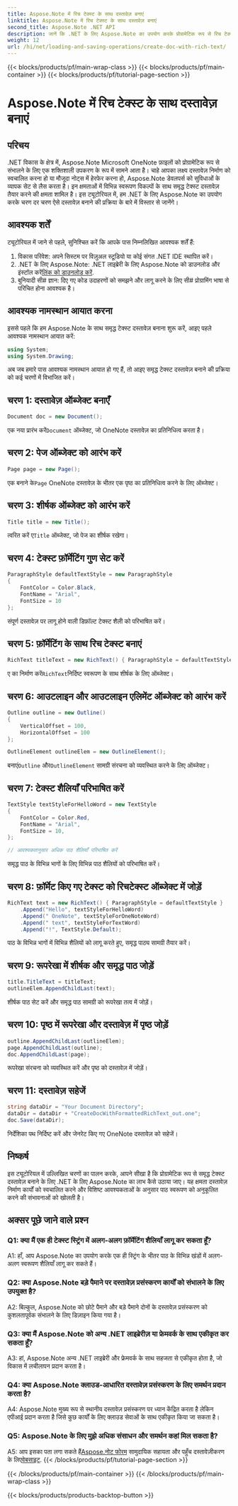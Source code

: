```yaml
---
title: Aspose.Note में रिच टेक्स्ट के साथ दस्तावेज़ बनाएं
linktitle: Aspose.Note में रिच टेक्स्ट के साथ दस्तावेज़ बनाएं
second_title: Aspose.Note .NET API
description: जानें कि .NET के लिए Aspose.Note का उपयोग करके प्रोग्रामेटिक रूप से रिच टेक्स्ट दस्तावेज़ कैसे बनाएं। कोड उदाहरणों के साथ चरण-दर-चरण मार्गदर्शिका।
weight: 12
url: /hi/net/loading-and-saving-operations/create-doc-with-rich-text/
---
```


{{< blocks/products/pf/main-wrap-class >}}
{{< blocks/products/pf/main-container >}}
{{< blocks/products/pf/tutorial-page-section >}}

# Aspose.Note में रिच टेक्स्ट के साथ दस्तावेज़ बनाएं

## परिचय

.NET विकास के क्षेत्र में, Aspose.Note Microsoft OneNote फ़ाइलों को प्रोग्रामेटिक रूप से संभालने के लिए एक शक्तिशाली उपकरण के रूप में सामने आता है। चाहे आपका लक्ष्य दस्तावेज़ निर्माण को स्वचालित करना हो या मौजूदा नोट्स में हेरफेर करना हो, Aspose.Note डेवलपर्स को सुविधाओं के व्यापक सेट से लैस करता है। इन क्षमताओं में विभिन्न स्वरूपण विकल्पों के साथ समृद्ध टेक्स्ट दस्तावेज़ तैयार करने की क्षमता शामिल है। इस ट्यूटोरियल में, हम .NET के लिए Aspose.Note का उपयोग करके चरण दर चरण ऐसे दस्तावेज़ बनाने की प्रक्रिया के बारे में विस्तार से जानेंगे।

## आवश्यक शर्तें

ट्यूटोरियल में जाने से पहले, सुनिश्चित करें कि आपके पास निम्नलिखित आवश्यक शर्तें हैं:

1. विकास परिवेश: अपने सिस्टम पर विज़ुअल स्टूडियो या कोई संगत .NET IDE स्थापित करें।
2.  .NET के लिए Aspose.Note: .NET लाइब्रेरी के लिए Aspose.Note को डाउनलोड और इंस्टॉल करें[लिंक को डाउनलोड करें](https://releases.aspose.com/note/net/).
3. बुनियादी सी# ज्ञान: दिए गए कोड उदाहरणों को समझने और लागू करने के लिए सी# प्रोग्रामिंग भाषा से परिचित होना आवश्यक है।

## आवश्यक नामस्थान आयात करना

इससे पहले कि हम Aspose.Note के साथ समृद्ध टेक्स्ट दस्तावेज़ बनाना शुरू करें, आइए पहले आवश्यक नामस्थान आयात करें:

```csharp
using System;
using System.Drawing;
```

अब जब हमारे पास आवश्यक नामस्थान आयात हो गए हैं, तो आइए समृद्ध टेक्स्ट दस्तावेज़ बनाने की प्रक्रिया को कई चरणों में विभाजित करें।

## चरण 1: दस्तावेज़ ऑब्जेक्ट बनाएँ

```csharp
Document doc = new Document();
```

 एक नया प्रारंभ करें`Document` ऑब्जेक्ट, जो OneNote दस्तावेज़ का प्रतिनिधित्व करता है।

## चरण 2: पेज ऑब्जेक्ट को आरंभ करें

```csharp
Page page = new Page();
```

 एक बनाने के`Page` OneNote दस्तावेज़ के भीतर एक पृष्ठ का प्रतिनिधित्व करने के लिए ऑब्जेक्ट।

## चरण 3: शीर्षक ऑब्जेक्ट को आरंभ करें

```csharp
Title title = new Title();
```

 त्वरित करें ए`Title` ऑब्जेक्ट, जो पेज का शीर्षक रखेगा।

## चरण 4: टेक्स्ट फ़ॉर्मेटिंग गुण सेट करें

```csharp
ParagraphStyle defaultTextStyle = new ParagraphStyle
{
    FontColor = Color.Black,
    FontName = "Arial",
    FontSize = 10
};
```

संपूर्ण दस्तावेज़ पर लागू होने वाली डिफ़ॉल्ट टेक्स्ट शैली को परिभाषित करें।

## चरण 5: फ़ॉर्मेटिंग के साथ रिच टेक्स्ट बनाएं

```csharp
RichText titleText = new RichText() { ParagraphStyle = defaultTextStyle }.Append("Title!");
```

 ए का निर्माण करें`RichText`निर्दिष्ट स्वरूपण के साथ शीर्षक के लिए ऑब्जेक्ट।

## चरण 6: आउटलाइन और आउटलाइन एलिमेंट ऑब्जेक्ट को आरंभ करें

```csharp
Outline outline = new Outline()
{
    VerticalOffset = 100,
    HorizontalOffset = 100
};

OutlineElement outlineElem = new OutlineElement();
```

 बनाएं`Outline` और`OutlineElement` सामग्री संरचना को व्यवस्थित करने के लिए ऑब्जेक्ट।

## चरण 7: टेक्स्ट शैलियाँ परिभाषित करें

```csharp
TextStyle textStyleForHelloWord = new TextStyle
{
    FontColor = Color.Red,
    FontName = "Arial",
    FontSize = 10,
};

// आवश्यकतानुसार अधिक पाठ शैलियाँ परिभाषित करें
```

समृद्ध पाठ के विभिन्न भागों के लिए विभिन्न पाठ शैलियों को परिभाषित करें।

## चरण 8: फ़ॉर्मेट किए गए टेक्स्ट को रिचटेक्स्ट ऑब्जेक्ट में जोड़ें

```csharp
RichText text = new RichText() { ParagraphStyle = defaultTextStyle }
    .Append("Hello", textStyleForHelloWord)
    .Append(" OneNote", textStyleForOneNoteWord)
    .Append(" text", textStyleForTextWord)
    .Append("!", TextStyle.Default);
```

पाठ के विभिन्न भागों में विभिन्न शैलियों को लागू करते हुए, समृद्ध पाठ्य सामग्री तैयार करें।

## चरण 9: रूपरेखा में शीर्षक और समृद्ध पाठ जोड़ें

```csharp
title.TitleText = titleText;
outlineElem.AppendChildLast(text);
```

शीर्षक पाठ सेट करें और समृद्ध पाठ सामग्री को रूपरेखा तत्व में जोड़ें।

## चरण 10: पृष्ठ में रूपरेखा और दस्तावेज़ में पृष्ठ जोड़ें

```csharp
outline.AppendChildLast(outlineElem);
page.AppendChildLast(outline);
doc.AppendChildLast(page);
```

रूपरेखा संरचना को व्यवस्थित करें और पृष्ठ को दस्तावेज़ में जोड़ें।

## चरण 11: दस्तावेज़ सहेजें

```csharp
string dataDir = "Your Document Directory";
dataDir = dataDir + "CreateDocWithFormattedRichText_out.one";
doc.Save(dataDir);
```

निर्देशिका पथ निर्दिष्ट करें और जेनरेट किए गए OneNote दस्तावेज़ को सहेजें।

## निष्कर्ष

इस ट्यूटोरियल में उल्लिखित चरणों का पालन करके, आपने सीखा है कि प्रोग्रामेटिक रूप से समृद्ध टेक्स्ट दस्तावेज़ बनाने के लिए .NET के लिए Aspose.Note का लाभ कैसे उठाया जाए। यह क्षमता दस्तावेज़ निर्माण कार्यों को स्वचालित करने और विशिष्ट आवश्यकताओं के अनुसार पाठ स्वरूपण को अनुकूलित करने की संभावनाओं को खोलती है।

## अक्सर पूछे जाने वाले प्रश्न

### Q1: क्या मैं एक ही टेक्स्ट स्ट्रिंग में अलग-अलग फ़ॉर्मेटिंग शैलियाँ लागू कर सकता हूँ?

A1: हाँ, आप Aspose.Note का उपयोग करके एक ही स्ट्रिंग के भीतर पाठ के विभिन्न खंडों में अलग-अलग स्वरूपण शैलियाँ लागू कर सकते हैं।

### Q2: क्या Aspose.Note बड़े पैमाने पर दस्तावेज़ प्रसंस्करण कार्यों को संभालने के लिए उपयुक्त है?

A2: बिल्कुल, Aspose.Note को छोटे पैमाने और बड़े पैमाने दोनों के दस्तावेज़ प्रसंस्करण को कुशलतापूर्वक संभालने के लिए डिज़ाइन किया गया है।

### Q3: क्या मैं Aspose.Note को अन्य .NET लाइब्रेरीज़ या फ्रेमवर्क के साथ एकीकृत कर सकता हूँ?

A3: हां, Aspose.Note अन्य .NET लाइब्रेरी और फ्रेमवर्क के साथ सहजता से एकीकृत होता है, जो विकास में लचीलापन प्रदान करता है।

### Q4: क्या Aspose.Note क्लाउड-आधारित दस्तावेज़ प्रसंस्करण के लिए समर्थन प्रदान करता है?

A4: Aspose.Note मुख्य रूप से स्थानीय दस्तावेज़ प्रसंस्करण पर ध्यान केंद्रित करता है लेकिन एपीआई प्रदान करता है जिसे कुछ कार्यों के लिए क्लाउड सेवाओं के साथ एकीकृत किया जा सकता है।

### Q5: Aspose.Note के लिए मुझे अधिक संसाधन और समर्थन कहां मिल सकता है?

 A5: आप इसका पता लगा सकते हैं[Aspose.नोट फोरम](https://forum.aspose.com/c/note/28) सामुदायिक सहायता और पहुँच दस्तावेज़ीकरण के लिए[वेबसाइट](https://reference.aspose.com/note/net/).
{{< /blocks/products/pf/tutorial-page-section >}}

{{< /blocks/products/pf/main-container >}}
{{< /blocks/products/pf/main-wrap-class >}}

{{< blocks/products/products-backtop-button >}}
